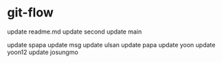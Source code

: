 # git-flow

update readme.md
update second
update main

update spapa
update msg
update ulsan
update papa
update yoon
update yoon12
update josungmo
